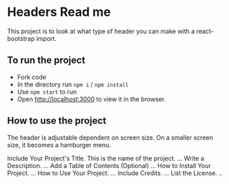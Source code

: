 # Headers Read me

This project is to look at what type of header you can make with a react-bootstrap import.

## To run the project

- Fork code
- In the directory run `npm i` / `npm install`
- Use `npm start` to run
- Open [http://localhost:3000](http://localhost:3000) to view it in the browser.

## How to use the project

The header is adjustable dependent on screen size. 
On a smaller screen size, it becomes a hamburger menu.


Include Your Project's Title. This is the name of the project. ...
Write a Description. ...
Add a Table of Contents (Optional) ...
How to Install Your Project. ...
How to Use Your Project. ...
Include Credits. ...
List the License. ..
